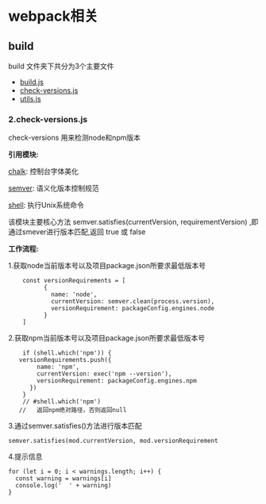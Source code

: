 # webpack相关
## build
build 文件夹下共分为3个主要文件

* [build.js](#/templates/vue/webpack相关/build/webpack-build.md) 
* [check-versions.js](#/templates/vue/webpack相关/build/webpack-check-versions.md)
* [utils.js](#/templates/vue/webpacks相关/build/webpack-utils.md)


### 2.check-versions.js
check-versions 用来检测node和npm版本

**引用模块:**
 	
[chalk](https://www.npmjs.com/package/chalk): 控制台字体美化
 	
[semver](https://www.npmjs.com/package/semver): 语义化版本控制规范

[shell](https://www.npmjs.com/package/shell): 执行Unix系统命令

该模块主要核心方法 semver.satisfies(currentVersion, requirementVersion) ,即通过smever进行版本匹配,返回 true 或 false

**工作流程:**

1.获取node当前版本号以及项目package.json所要求最低版本号

		const versionRequirements = [
			  {
			    name: 'node',
			    currentVersion: semver.clean(process.version),
			    versionRequirement: packageConfig.engines.node
			  }
		]
2.获取npm当前版本号以及项目package.json所要求最低版本号

	   	if (shell.which('npm')) {
	   versionRequirements.push({
		    name: 'npm',
		    currentVersion: exec('npm --version'),
		    versionRequirement: packageConfig.engines.npm
		  })
		}
		// #shell.which('npm')
	   //	返回npm绝对路径，否则返回null

   	
3.通过semver.satisfies()方法进行版本匹配
	
	semver.satisfies(mod.currentVersion, mod.versionRequirement
4.提示信息
	
	for (let i = 0; i < warnings.length; i++) {
      const warning = warnings[i]
      console.log('  ' + warning)
    }